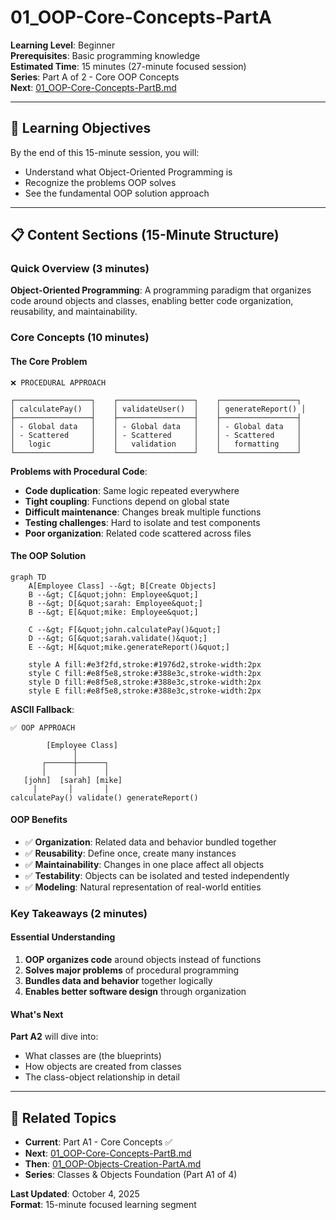 # 01_OOP-Core-Concepts-PartA

**Learning Level**: Beginner  
**Prerequisites**: Basic programming knowledge  
**Estimated Time**: 15 minutes (27-minute focused session)  
**Series**: Part A of 2 - Core OOP Concepts  
**Next**: [01_OOP-Core-Concepts-PartB.md](01_OOP-Core-Concepts-PartB.md)

---

## 🎯 Learning Objectives

By the end of this 15-minute session, you will:

- Understand what Object-Oriented Programming is
- Recognize the problems OOP solves
- See the fundamental OOP solution approach

---

## 📋 Content Sections (15-Minute Structure)

### Quick Overview (3 minutes)

**Object-Oriented Programming**: A programming paradigm that organizes code around objects and classes, enabling better code organization, reusability, and maintainability.

### Core Concepts (10 minutes)

#### **The Core Problem**

```text
❌ PROCEDURAL APPROACH

┌─────────────────┐    ┌─────────────────┐    ┌─────────────────┐
│ calculatePay()  │    │ validateUser()  │    │ generateReport() │
├─────────────────┤    ├─────────────────┤    ├─────────────────┤
│ - Global data   │    │ - Global data   │    │ - Global data   │
│ - Scattered     │    │ - Scattered     │    │ - Scattered     │
│   logic         │    │   validation    │    │   formatting    │
└─────────────────┘    └─────────────────┘    └─────────────────┘
```

**Problems with Procedural Code**:

- **Code duplication**: Same logic repeated everywhere
- **Tight coupling**: Functions depend on global state
- **Difficult maintenance**: Changes break multiple functions
- **Testing challenges**: Hard to isolate and test components
- **Poor organization**: Related code scattered across files

#### **The OOP Solution**

```mermaid
graph TD
    A[Employee Class] --&gt; B[Create Objects]
    B --&gt; C[&quot;john: Employee&quot;]
    B --&gt; D[&quot;sarah: Employee&quot;]
    B --&gt; E[&quot;mike: Employee&quot;]
    
    C --&gt; F[&quot;john.calculatePay()&quot;]
    D --&gt; G[&quot;sarah.validate()&quot;]
    E --&gt; H[&quot;mike.generateReport()&quot;]
    
    style A fill:#e3f2fd,stroke:#1976d2,stroke-width:2px
    style C fill:#e8f5e8,stroke:#388e3c,stroke-width:2px
    style D fill:#e8f5e8,stroke:#388e3c,stroke-width:2px
    style E fill:#e8f5e8,stroke:#388e3c,stroke-width:2px
```

**ASCII Fallback**:

```text
✅ OOP APPROACH

        [Employee Class]
              │
       ┌──────┼──────┐
       │      │      │
   [john]  [sarah] [mike]
     │       │       │
calculatePay() validate() generateReport()
```

#### **OOP Benefits**

- ✅ **Organization**: Related data and behavior bundled together
- ✅ **Reusability**: Define once, create many instances
- ✅ **Maintainability**: Changes in one place affect all objects
- ✅ **Testability**: Objects can be isolated and tested independently
- ✅ **Modeling**: Natural representation of real-world entities

### Key Takeaways (2 minutes)

#### **Essential Understanding**

1. **OOP organizes code** around objects instead of functions
2. **Solves major problems** of procedural programming
3. **Bundles data and behavior** together logically
4. **Enables better software design** through organization

#### **What's Next**

**Part A2** will dive into:

- What classes are (the blueprints)
- How objects are created from classes
- The class-object relationship in detail

---

## 🔗 Related Topics

- **Current**: Part A1 - Core Concepts ✅
- **Next**: [01_OOP-Core-Concepts-PartB.md](01_OOP-Core-Concepts-PartB.md)
- **Then**: [01_OOP-Objects-Creation-PartA.md](01_OOP-Objects-Creation-PartA.md)
- **Series**: Classes & Objects Foundation (Part A1 of 4)

**Last Updated**: October 4, 2025  
**Format**: 15-minute focused learning segment

